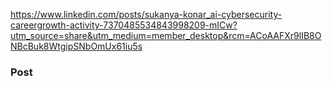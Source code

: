 https://www.linkedin.com/posts/sukanya-konar_ai-cybersecurity-careergrowth-activity-7370485534843998209-mICw?utm_source=share&utm_medium=member_desktop&rcm=ACoAAFXr9lIB8ONBcBuk8WtgipSNbOmUx61iu5s


### Post 